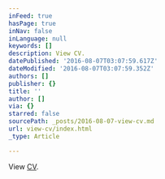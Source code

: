 ```yaml
---
inFeed: true
hasPage: true
inNav: false
inLanguage: null
keywords: []
description: View CV.
datePublished: '2016-08-07T03:07:59.617Z'
dateModified: '2016-08-07T03:07:59.352Z'
authors: []
publisher: {}
title: ''
author: []
via: {}
starred: false
sourcePath: _posts/2016-08-07-view-cv.md
url: view-cv/index.html
_type: Article

---
```

View [CV][0].

[0]: http://neekesh.com/cv.html